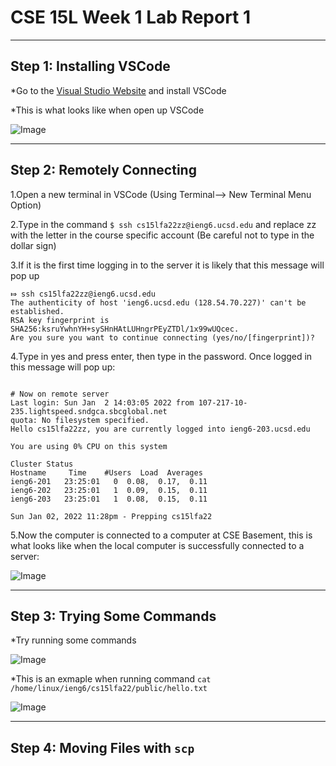 # CSE 15L Week 1 Lab Report 1

---

## Step 1: Installing VSCode
*Go to the [Visual Studio Website](https://code.visualstudio.com/) and install VSCode

*This is what looks like when open up VSCode

![Image](file:///Users/andysun/Desktop/%E6%88%AA%E5%B1%8F2022-09-29%20%E4%B8%8B%E5%8D%881.19.46.png)

---

## Step 2: Remotely Connecting
1.Open a new terminal in VSCode (Using Terminal--> New Terminal Menu Option)

2.Type in the command `$ ssh cs15lfa22zz@ieng6.ucsd.edu`  and replace zz with the letter in the course specific account (Be careful not to type in the dollar sign)

3.If it is the first time logging in to the server it is likely that this message will pop up

```
⤇ ssh cs15lfa22zz@ieng6.ucsd.edu
The authenticity of host 'ieng6.ucsd.edu (128.54.70.227)' can't be established.
RSA key fingerprint is SHA256:ksruYwhnYH+sySHnHAtLUHngrPEyZTDl/1x99wUQcec.
Are you sure you want to continue connecting (yes/no/[fingerprint])? 
```

4.Type in yes and press enter, then type in the password. Once logged in this message will pop up:

```

# Now on remote server
Last login: Sun Jan  2 14:03:05 2022 from 107-217-10-235.lightspeed.sndgca.sbcglobal.net
quota: No filesystem specified.
Hello cs15lfa22zz, you are currently logged into ieng6-203.ucsd.edu

You are using 0% CPU on this system

Cluster Status 
Hostname     Time    #Users  Load  Averages  
ieng6-201   23:25:01   0  0.08,  0.17,  0.11
ieng6-202   23:25:01   1  0.09,  0.15,  0.11
ieng6-203   23:25:01   1  0.08,  0.15,  0.11

Sun Jan 02, 2022 11:28pm - Prepping cs15lfa22
```

5.Now the computer is connected to a computer at CSE Basement, this is what looks like when the local computer is successfully connected to a server:

![Image](file:///Users/andysun/Desktop/%E6%88%AA%E5%B1%8F2022-09-29%20%E4%B8%8B%E5%8D%881.49.26.png)

---

## Step 3: Trying Some Commands
*Try running some commands

![Image](file:///Users/andysun/Desktop/%E6%88%AA%E5%B1%8F2022-09-29%20%E4%B8%8B%E5%8D%881.56.29.png)

*This is an exmaple when running command `cat /home/linux/ieng6/cs15lfa22/public/hello.txt`

![Image](file:///Users/andysun/Pictures/Photos%20Library.photoslibrary/private/com.apple.Photos/ExternalEditSessions/F1A61D66-5FED-4854-B76C-2B41BCD98C0D/%E6%88%AA%E5%B1%8F2022-09-28%20%E4%B8%8B%E5%8D%884.57.47.jpeg)

---

## Step 4: Moving Files with `scp`






